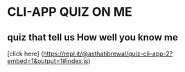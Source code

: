 # CLI-APP QUIZ ON ME
 ## quiz that tell us How well you know me
[click here] (https://repl.it/@asthatibrewal/quiz-cli-app-2?embed=1&output=1#index.js)